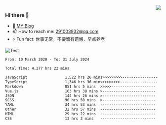 <img align='right' src='https://github-readme-stats.vercel.app/api?username=niaogege&show_icons=true&theme=radical'/>

### Hi there 👋

- 🌱 [MY Blog](https://bythewayer.com/)
- 📫 How to reach me: 291003932@qq.com
- ⚡ Fun fact:  世事无常，不要留有遗憾，早点养老

![Test](https://github-readme-stats.vercel.app/api/top-langs/?username=niaogege&layout=compact)

<!--START_SECTION:waka-->

```txt
From: 10 March 2020 - To: 31 July 2024

Total Time: 4,277 hrs 22 mins

JavaScript                 1,522 hrs 26 mins>>>>>>>>>----------------   35.59 %
TypeScript                 1,346 hrs 36 mins>>>>>>>>-----------------   31.48 %
Markdown                   851 hrs 5 mins  >>>>>--------------------   19.90 %
Vue.js                     163 hrs 38 mins >------------------------   03.83 %
JSON                       144 hrs 26 mins >------------------------   03.38 %
SCSS                       90 hrs 50 mins  >------------------------   02.12 %
YAML                       34 hrs 53 mins  -------------------------   00.82 %
Other                      32 hrs 57 mins  -------------------------   00.77 %
HTML                       29 hrs 22 mins  -------------------------   00.69 %
CSS                        13 hrs 3 mins   -------------------------   00.31 %
```

<!--END_SECTION:waka-->
